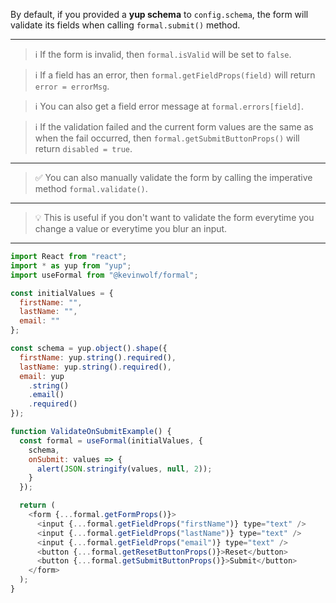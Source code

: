 By default, if you provided a **yup schema** to `config.schema`, the form will validate its fields when calling `formal.submit()` method.

---

> ℹ️ If the form is invalid, then `formal.isValid` will be set to `false`.

> ℹ️ If a field has an error, then `formal.getFieldProps(field)` will return `error = errorMsg`.

> ℹ️ You can also get a field error message at `formal.errors[field]`.

> ℹ️ If the validation failed and the current form values are the same as when the fail occurred, then `formal.getSubmitButtonProps()` will return `disabled = true`.

---

> ✅ You can also manually validate the form by calling the imperative method `formal.validate()`.

---

> 💡 This is useful if you don't want to validate the form everytime you change a value or everytime you blur an input.

---

```javascript
import React from "react";
import * as yup from "yup";
import useFormal from "@kevinwolf/formal";

const initialValues = {
  firstName: "",
  lastName: "",
  email: ""
};

const schema = yup.object().shape({
  firstName: yup.string().required(),
  lastName: yup.string().required(),
  email: yup
    .string()
    .email()
    .required()
});

function ValidateOnSubmitExample() {
  const formal = useFormal(initialValues, {
    schema,
    onSubmit: values => {
      alert(JSON.stringify(values, null, 2));
    }
  });

  return (
    <form {...formal.getFormProps()}>
      <input {...formal.getFieldProps("firstName")} type="text" />
      <input {...formal.getFieldProps("lastName")} type="text" />
      <input {...formal.getFieldProps("email")} type="text" />
      <button {...formal.getResetButtonProps()}>Reset</button>
      <button {...formal.getSubmitButtonProps()}>Submit</button>
    </form>
  );
}
```
